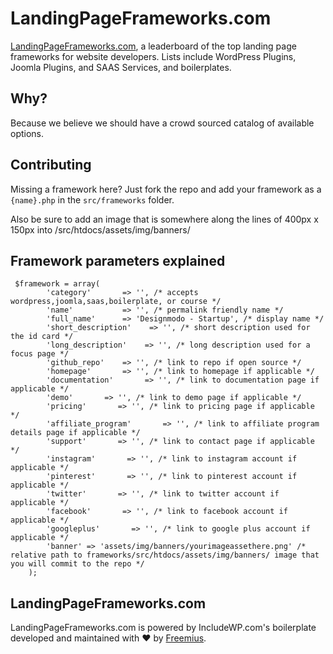 # LandingPageFrameworks.com

[LandingPageFrameworks.com](LandingPageFrameworks.com), a leaderboard of the top landing page frameworks for website developers. Lists include WordPress Plugins, Joomla Plugins, and SAAS Services, and boilerplates.

## Why?

Because we believe we should have a crowd sourced catalog of available options.

## Contributing

Missing a framework here? Just fork the repo and add your framework
as a `{name}.php` in the `src/frameworks` folder.

Also be sure to add an image that is somewhere along the lines of 400px x 150px into /src/htdocs/assets/img/banners/

## Framework parameters explained

```
 $framework = array(
        'category'       => '', /* accepts wordpress,joomla,saas,boilerplate, or course */
        'name'           => '', /* permalink friendly name */
        'full_name'      => 'Designmodo - Startup', /* display name */
        'short_description'    => '', /* short description used for the id card */
        'long_description'    => '', /* long description used for a focus page */
        'github_repo'    => '', /* link to repo if open source */
        'homepage'       => '', /* link to homepage if applicable */
        'documentation'       => '', /* link to documentation page if applicable */
        'demo'       => '', /* link to demo page if applicable */
        'pricing'       => '', /* link to pricing page if applicable */
        'affiliate_program'       => '', /* link to affiliate program details page if applicable */
        'support'       => '', /* link to contact page if applicable */
        'instagram'       => '', /* link to instagram account if applicable */
        'pinterest'       => '', /* link to pinterest account if applicable */
        'twitter'       => '', /* link to twitter account if applicable */
        'facebook'       => '', /* link to facebook account if applicable */
        'googleplus'       => '', /* link to google plus account if applicable */
        'banner' => 'assets/img/banners/yourimageassethere.png' /* relative path to frameworks/src/htdocs/assets/img/banners/ image that you will commit to the repo */
    );
```

## LandingPageFrameworks.com

LandingPageFrameworks.com is powered by IncludeWP.com's boilerplate developed and maintained with ❤ by [Freemius](https://freemius.com).
